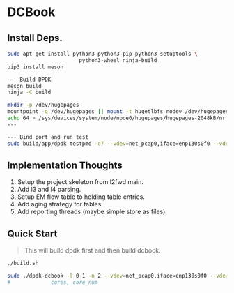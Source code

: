 # DCBook


## Install Deps.

```bash
sudo apt-get install python3 python3-pip python3-setuptools \
                       python3-wheel ninja-build
pip3 install meson

--- Build DPDK
meson build
ninja -C build

mkdir -p /dev/hugepages
mountpoint -q /dev/hugepages || mount -t hugetlbfs nodev /dev/hugepages
echo 64 > /sys/devices/system/node/node0/hugepages/hugepages-2048kB/nr_hugepages
---

--- Bind port and run test
sudo build/app/dpdk-testpmd -c7 --vdev=net_pcap0,iface=enp130s0f0 --vdev=net_pcap1,iface=enp130s0f1 -- -i --nb-cores=2 --nb-ports=2 --total-num-mbufs=2048
```


## Implementation Thoughts

1. Setup the project skeleton from l2fwd main.
2. Add l3 and l4 parsing.
3. Setup EM flow table to holding table entries.
4. Add aging strategy for tables.
5. Add reporting threads (maybe simple store as files).


## Quick Start

> This will build dpdk first and then build dcbook.

```bash
./build.sh

sudo ./dpdk-dcbook -l 0-1 -n 2 --vdev=net_pcap0,iface=enp130s0f0 --vdev=net_pcap1,iface=enp130s0f0 -- -q 8 -p 3 --portmap="(0,1)"
#             cores, core_num                                          queue_num  port_mask(1111) portmap 0 <-> 2, 1 <-> 3                  
```
